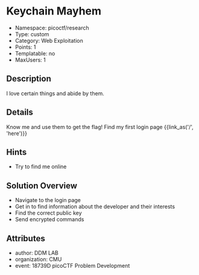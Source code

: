 # Keychain Mayhem

- Namespace: picoctf/research
- Type: custom
- Category: Web Exploitation
- Points: 1
- Templatable: no
- MaxUsers: 1

## Description

I love certain things and abide by them.

## Details

Know me and use them to get the flag!
Find my first login page {{link_as('/', 'here')}}

## Hints

- Try to find me online

## Solution Overview

- Navigate to the login page
- Get in to find information about the developer and their interests
- Find the correct public key
- Send encrypted commands

## Attributes

- author: DDM LAB
- organization: CMU
- event: 18739D picoCTF Problem Development